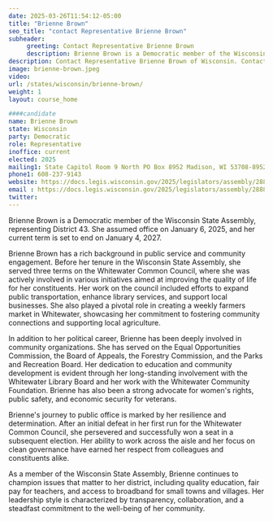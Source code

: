 ```yaml
---
date: 2025-03-26T11:54:12-05:00
title: "Brienne Brown"
seo_title: "contact Representative Brienne Brown"
subheader:
     greeting: Contact Representative Brienne Brown
     description: Brienne Brown is a Democratic member of the Wisconsin State Assembly, representing District 43. She assumed office on January 6, 2025, and her current term is set to end on January 4, 2027.
description: Contact Representative Brienne Brown of Wisconsin. Contact information for Brienne Brown includes email address, phone number, and mailing address.
image: brienne-brown.jpeg
video:
url: /states/wisconsin/brienne-brown/
weight: 1
layout: course_home

####candidate
name: Brienne Brown
state: Wisconsin
party: Democratic
role: Representative
inoffice: current
elected: 2025
mailing1: State Capitol Room 9 North PO Box 8952 Madison, WI 53708-8952
phone1: 608-237-9143
website: https://docs.legis.wisconsin.gov/2025/legislators/assembly/2888/
email : https://docs.legis.wisconsin.gov/2025/legislators/assembly/2888/
twitter: 
---
```

Brienne Brown is a Democratic member of the Wisconsin State Assembly, representing District 43. She assumed office on January 6, 2025, and her current term is set to end on January 4, 2027.

Brienne Brown has a rich background in public service and community engagement. Before her tenure in the Wisconsin State Assembly, she served three terms on the Whitewater Common Council, where she was actively involved in various initiatives aimed at improving the quality of life for her constituents. Her work on the council included efforts to expand public transportation, enhance library services, and support local businesses. She also played a pivotal role in creating a weekly farmers market in Whitewater, showcasing her commitment to fostering community connections and supporting local agriculture.

In addition to her political career, Brienne has been deeply involved in community organizations. She has served on the Equal Opportunities Commission, the Board of Appeals, the Forestry Commission, and the Parks and Recreation Board. Her dedication to education and community development is evident through her long-standing involvement with the Whitewater Library Board and her work with the Whitewater Community Foundation. Brienne has also been a strong advocate for women's rights, public safety, and economic security for veterans.

Brienne's journey to public office is marked by her resilience and determination. After an initial defeat in her first run for the Whitewater Common Council, she persevered and successfully won a seat in a subsequent election. Her ability to work across the aisle and her focus on clean governance have earned her respect from colleagues and constituents alike.

As a member of the Wisconsin State Assembly, Brienne continues to champion issues that matter to her district, including quality education, fair pay for teachers, and access to broadband for small towns and villages. Her leadership style is characterized by transparency, collaboration, and a steadfast commitment to the well-being of her community.
